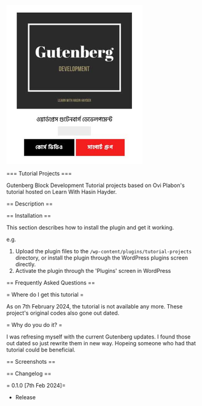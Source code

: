 ![LWHH - Gutenberg](/assets/lwhh-gutenberg-screen.jpg)

=== Tutorial Projects ===

Gutenberg Block Development Tutorial projects based on Ovi Plabon's tutorial hosted on Learn With Hasin Hayder.

== Description ==

== Installation ==

This section describes how to install the plugin and get it working.

e.g.

1. Upload the plugin files to the `/wp-content/plugins/tutorial-projects` directory, or install the plugin through the WordPress plugins screen directly.
1. Activate the plugin through the 'Plugins' screen in WordPress

== Frequently Asked Questions ==

= Where do I get this tutorial =

As on 7th February 2024, the tutorial is not available any more. These project's original codes also gone out dated.

= Why do you do it? =

I was refresing myself with the current Gutenberg updates. I found those out dated so just rewrite them in new way. Hopeing someone who had that tutorial could be beneficial.

== Screenshots ==

== Changelog ==

= 0.1.0 [7th Feb 2024]=

- Release
